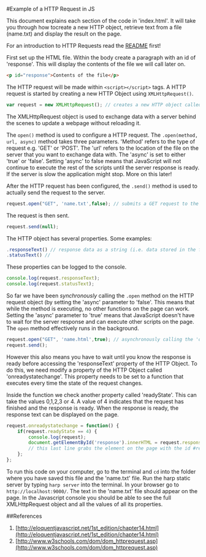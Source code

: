 #Example of a HTTP Request in JS

This document explains each section of the code in 'index.html'. It will take you through how tocreate a new HTTP object, retrieve text from a file (name.txt) and display the result on the page.

For an introduction to HTTP Requests read the [README](https://github.com/nikhilaravi/fac5/blob/nikkinotes/week2/FrontEndREADME.md) first!

First set up the HTML file. Within the body create a paragraph with an id of 'response'. This will display the contents of the file we will call later on.  

``` html
<p id="response">Contents of the file</p>
``` 

The HTTP request will be made within `<script></script>` tags. A HTTP request is started by creating a new HTTP Object using `XMLHttpRequest()`. 

``` js
var request = new XMLHttpRequest(); // creates a new HTTP object called 'request'

```
The XMLHttpRequest object is used to exchange data with a server behind the scenes to update a webpage without reloading it. 

The `open()` method is used to configure a HTTP request. The `.open(method, url, async)` method takes three parameters. 'Method' refers to the type of request e.g. 'GET' or 'POST'. The 'url' refers to the location of the file on the server that you want to exchange data with. The 'async' is set to either 'true' or 'false'. Setting 'async' to false means that JavaScript will not continue to execute the rest of the scripts until the server response is ready. If the server is slow the application might stop. More on this later! 

After the HTTP request has been configured, the `.send()` method is used to actually send the request to the server. 

``` js
request.open("GET", 'name.txt',false); // submits a GET request to the file 'name.txt'
```

The request is then sent. 
```js
request.send(null);
```
The HTTP object has several properties. Some examples: 

``` js
.responseText() // response data as a string (i.e. data stored in the file you have opened)
.statusText() // 
```

These properties can be logged to the console. 

```js
console.log(request.responseText);
console.log(request.statusText);
```

So far we have been *synchronously* calling the `.open` method on the HTTP request object (by setting the 'async' parameter to 'false'. This means that while the method is executing, no other functions on the page can work.  
Setting the 'async' parameter to 'true' means that JavaScript doesn't have to wait for the server response and can execute other scripts on the page. The `open` method effectively runs in the background. 

``` js
request.open("GET", 'name.html',true); // asynchronously calling the 'open' method
request.send();
```

However this also means you have to wait until you know the response is ready before accessing the 'responseText' property of the HTTP Object. To do this, we need modify a property of the HTTP Object called 'onreadystatechange'. This property needs to be set to a function that executes every time the state of the request changes.  

Inside the function we check another property called 'readyState'. This can take the values 0,1,2,3 or 4. A value of 4 indicates that the request has finished and the response is ready. When the response is ready, the response text can be displayed on the page. 

```js
request.onreadystatechange = function() {
	if(request.readyState == 4) {
		console.log(request);
		document.getElementById('response').innerHTML = request.responseText; 
		// this last line grabs the element on the page with the id #response and changes its text to the text from the file that was opened. 
	};
};
```

To run this code on your computer, go to the terminal and `cd` into the folder where you have saved this file and the 'name.txt' file. Run the harp static server by typing `harp server` into the terminal. In your browser go to `http://localhost:9000/`.
The text in the 'name.txt' file should appear on the page. In the Javascript console you should be able to see the full XMLHttpRequest object and all the values of all its properties. 


##References
1. [http://eloquentjavascript.net/1st_edition/chapter14.html](http://eloquentjavascript.net/1st_edition/chapter14.html)
2. [http://www.w3schools.com/dom/dom_httprequest.asp](http://www.w3schools.com/dom/dom_httprequest.asp)

